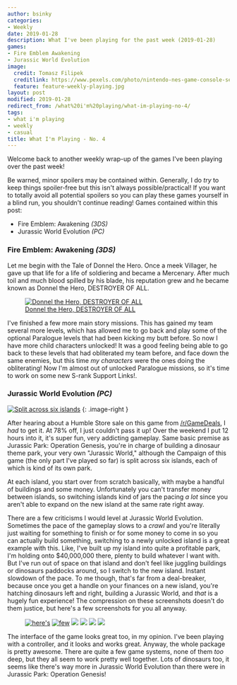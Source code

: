 ```yaml
---
author: bsinky
categories:
- Weekly
date: 2019-01-28
description: What I've been playing for the past week (2019-01-28)
games:
- Fire Emblem Awakening
- Jurassic World Evolution
image:
  credit: Tomasz Filipek
  creditlink: https://www.pexels.com/photo/nintendo-nes-game-console-set-1637438/
  feature: feature-weekly-playing.jpg
layout: post
modified: 2019-01-28
redirect_from: /what%20i'm%20playing/what-im-playing-no-4/
tags:
- what i'm playing
- weekly
- casual
title: What I'm Playing - No. 4
---
```


Welcome back to another weekly wrap-up of the games I've been playing over the past week!

Be warned, minor spoilers may be contained within. Generally, I do *try* to keep things spoiler-free but this isn't always possible/practical! If you want to totally avoid all potential spoilers so you can play these games yourself in a blind run, you shouldn't continue reading! Games contained within this post:

 - Fire Emblem: Awakening *(3DS)*
 - Jurassic World Evolution *(PC)*

<!--more-->

### Fire Emblem: Awakening *(3DS)*

Let me begin with the Tale of Donnel the Hero. Once a meek Villager, he gave up
that life for a life of soldiering and became a Mercenary. After much toil and much blood
spilled by his blade, his reputation grew and he became known as Donnel the
Hero, DESTROYER OF ALL.

<figure class="half center">
    <a href="https://i.imgur.com/bOJFbU5.png"><img src="https://i.imgur.com/bOJFbU5m.png" alt="Donnel the Hero, DESTROYER OF ALL"/>
    <figcaption>Donnel the Hero, DESTROYER OF ALL</figcaption></a>
</figure>

I've finished a few more main story missions. This has gained my team several
more levels, which has allowed me to go back and play some of the optional
Paralogue levels that had been kicking my butt before. So now I have more child
characters unlocked! It was a good feeling being able to go back to these levels
that had obliterated my team before, and face down the same enemies, but this
time *my characters* were the ones doing the obliterating! Now I'm almost out of
unlocked Paralogue missions, so it's time to work on some new S-rank Support
Links!.

### Jurassic World Evolution *(PC)*

[![Split across six islands](https://i.imgur.com/SObkGl0m.jpg)](https://i.imgur.com/SObkGl0.jpg)
{: .image-right }

After hearing about a Humble Store sale on this game
from [/r/GameDeals](https://www.reddit.com/r/GameDeals/), I *had* to get it. At
78% off, I just couldn't pass it up! Over the weekend I put 12 hours into it,
it's super fun, very addicting gameplay. Same basic premise as Jurassic Park:
Operation Genesis, you're in charge of building a dinosaur theme park, your very
own "Jurassic World," although the Campaign of this game (the only part I've
played so far) is split across six islands, each of which is kind of its own
park.

At each island, you start over from scratch basically, with maybe a handful of
buildings and some money. Unfortunately you can't transfer money between
islands, so switching islands kind of jars the pacing *a lot* since you aren't
able to expand on the new island at the same rate right away.

There are a few criticisms I would level at Jurassic World Evolution. Sometimes
the pace of the gameplay slows to a *crawl* and you're literally just waiting
for something to finish or for some money to come in so you can actually build
something, switching to a newly unlocked island is a great example with this.
Like, I've built up my island into quite a profitable park, I'm holding onto
$40,000,000 there, plenty to build whatever I want with. But I've run out of
space on that island and don't feel like juggling buildings or dinosaurs
paddocks around, so I switch to the new island. Instant slowdown of the pace. To
me though, that's far from a deal-breaker, because once you get a handle on your
finances on a new island, you're hatching dinosaurs left and right, building a
Jurassic World, and *that* is a hugely fun experience! The compression on these
screenshots doesn't do them justice, but here's a few screenshots for you all
anyway.

<figure class="third center">
    <a href="https://i.imgur.com/mQNZb4g.jpg"><img src="https://i.imgur.com/mQNZb4gm.jpg" alt="here's"/></a>
    <a href="https://i.imgur.com/EOQcBC9.jpg"><img src="https://i.imgur.com/EOQcBC9m.jpg" alt="few"/></a>
    <a href="https://i.imgur.com/uednjh6.jpg"><img src="https://i.imgur.com/uednjh6m.jpg"/></a>
    <a href="https://i.imgur.com/he6xPKW.jpg"><img src="https://i.imgur.com/he6xPKWm.jpg"/></a>
    <a href="https://i.imgur.com/UIXkYAb.jpg"><img src="https://i.imgur.com/UIXkYAbm.jpg"/></a>
    <a href="https://i.imgur.com/jm6kCBC.jpg"><img src="https://i.imgur.com/jm6kCBCm.jpg"/></a>
</figure>

The interface of the game looks great too, in my opinion. I've been playing with a controller, and it looks and works great. Anyway, the whole package is pretty awesome. There are quite a few game systems, none of them *too* deep, but they all seem to work pretty well together. Lots of dinosaurs too, it seems like there's way more in Jurassic World Evolution than there were in Jurassic Park: Operation Genesis!